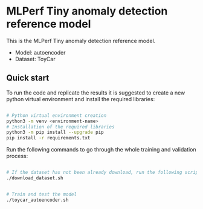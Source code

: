 # MLPerf Tiny anomaly detection reference model

This is the MLPerf Tiny anomaly detection reference model.

- Model: autoencoder
- Dataset: ToyCar

## Quick start

To run the code and replicate the results it is suggested to create a new python virtual environment and install the required libraries:
``` Bash

# Python virtual environment creation
python3 -m venv <environment-name>
# Installation of the required libraries
python3 -m pip install --upgrade pip
pip install -r requirements.txt
```

Run the following commands to go through the whole training and validation process:

``` Bash

# If the dataset has not been already download, run the following script
./download_dataset.sh
```
``` Bash

# Train and test the model
./toycar_autoencoder.sh
```
